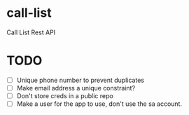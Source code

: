 # call-list
Call List Rest API

# TODO
- [ ] Unique phone number to prevent duplicates
- [ ] Make email address a unique constraint?
- [ ] Don't store creds in a public repo
- [ ] Make a user for the app to use, don't use the sa account.
